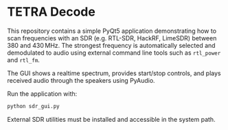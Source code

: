# TETRA Decode

This repository contains a simple PyQt5 application demonstrating how to scan
frequencies with an SDR (e.g. RTL-SDR, HackRF, LimeSDR) between 380 and 430 MHz.
The strongest frequency is automatically selected and demodulated to audio
using external command line tools such as `rtl_power` and `rtl_fm`.

The GUI shows a realtime spectrum, provides start/stop controls, and plays
received audio through the speakers using PyAudio.

Run the application with:

```bash
python sdr_gui.py
```

External SDR utilities must be installed and accessible in the system path.
